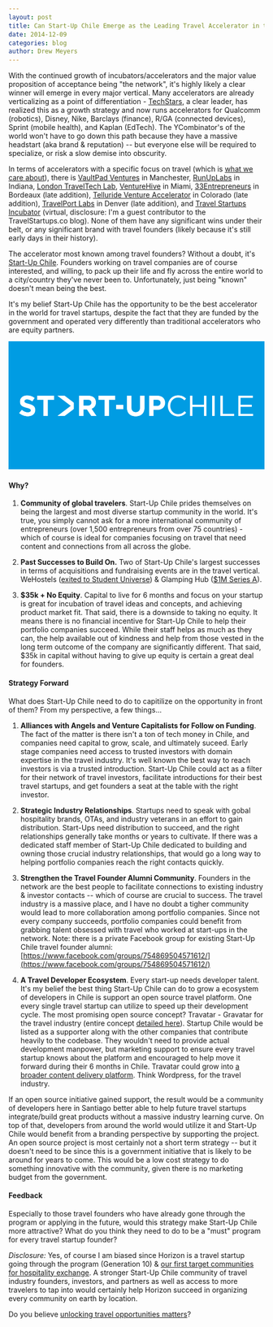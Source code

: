 ```yaml
---
layout: post
title: Can Start-Up Chile Emerge as the Leading Travel Accelerator in the World?
date: 2014-12-09
categories: blog
author: Drew Meyers
---
```

With the continued growth of incubators/accelerators and the major value proposition of acceptance being "the network", it's highly likely a clear winner will emerge in every major vertical. Many accelerators are already verticalizing as a point of differentiation - [TechStars](http://www.techstars.com), a clear leader, has realized this as a growth strategy and now runs accelerators for Qualcomm (robotics), Disney, Nike, Barclays (finance), R/GA (connected devices), Sprint (mobile health), and Kaplan (EdTech). The YCombinator's of the world won't have to go down this path because they have a massive headstart (aka brand & reputation) -- but everyone else will be required to specialize, or risk a slow demise into obscurity.

In terms of accelerators with a specific focus on travel (which is [what we care about](http://www.horizonapp.co/blog/why-increasing-global-travel-opportunities-matters/)), there is [VaultPad Ventures](http://vaultpadventures.com/) in Manchester, [RunUpLabs](http://runuplabs.com/) in Indiana, [London TravelTech Lab](http://www.thetrampery.com/traveltechlab/), [VentureHive](http://miami.venturehive.co/) in Miami, [33Entrepreneurs](http://33entrepreneurs.net/) in Bordeaux (late addition), [Telluride Venture Accelerator](http://www.tellurideva.com/) in Colorado (late addition), [TravelPort Labs](http://www.travelport.com/labs/incubator-apply-fall-2015) in Denver (late addition), and [Travel Startups Incubator](http://www.TravelStartups.co) (virtual, disclosure: I'm a guest contributor to the TravelStartups.co blog). None of them have any significant wins under their belt, or any significant brand with travel founders (likely because it's still early days in their history).

The accelerator most known among travel founders? Without a doubt, it's [Start-Up Chile](http://www.startupchile.org). Founders working on travel companies are of course interested, and willing, to pack up their life and fly across the entire world to a city/country they've never been to. Unfortunately, just being "known" doesn't mean being the best.

It's my belief Start-Up Chile has the opportunity to be the best accelerator in the world for travel startups, despite the fact that they are funded by the government and operated very differently than traditional accelerators who are equity partners.

![](/assets/2014-07-07-startup-chile-journey-gen-10-sup-logo.png)

#### Why? ####

1. <strong>Community of global travelers</strong>. Start-Up Chile prides themselves on being the largest and most diverse startup community in the world. It's true, you simply cannot ask for a more international community of entrepreneurs (over 1,500 entrepreneurs from over 75 countries) - which of course is ideal for companies focusing on travel that need content and connections from all across the globe.

2. <strong>Past Successes to Build On.</strong> Two of Start-Up Chile's largest successes in terms of acquisitions and fundraising events are in the travel vertical. WeHostels ([exited to Student Universe](http://blog.wehostels.com/wehostels-is-joining-the-studentuniverse-family/)) & Glamping Hub ([$1M Series A](http://www.startupchile.org/glamping-hub-secures-series-a-investment-from-axon-partners-group/)).

3. <strong>$35k + No Equity</strong>. Capital to live for 6 months and focus on your startup is great for incubation of travel ideas and concepts, and achieving product market fit. That said, there is a downside to taking no equity. It means there is no financial incentive for Start-Up Chile to help their portfolio companies succeed. While their staff helps as much as they can, the help available out of kindness and help from those vested in the long term outcome of the company are significantly different. That said, $35k in capital without having to give up equity is certain a great deal for founders.

#### Strategy Forward ####

What does Start-Up Chile need to do to capitilize on the opportunity in front of them? From my perspective, a few things...

1. <strong>Alliances with Angels and Venture Capitalists for Follow on Funding</strong>. The fact of the matter is there isn't a ton of tech money in Chile, and companies need capital to grow, scale, and ultimately suceed. Early stage companies need access to trusted investors with domain expertise in the travel industry. It's well known the best way to reach investors is via a trusted introduction. Start-Up Chile could act as a filter for their network of travel investors, facilitate introductions for their best travel startups, and get founders a seat at the table with the right investor.

2. <strong>Strategic Industry Relationships</strong>. Startups need to speak with gobal hospitality brands, OTAs, and industry veterans in an effort to gain distribution. Start-Ups need distribution to succeed, and the right relationships generally take months or years to cultivate. If there was a dedicated staff member of Start-Up Chile dedicated to building and owning those crucial industry relationships, that would go a long way to helping portfolio companies reach the right contacts quickly.

3. <strong>Strengthen the Travel Founder Alumni Community</strong>. Founders in the network are the best people to facilitate connections to existing industry & investor contacts -- which of course are crucial to success. The travel industry is a massive place, and I have no doubt a tigher community would lead to more collaboration among portfolio companies. Since not every company succeeds, portfolio companies could benefit from grabbing talent obsessed with travel who worked at start-ups in the network. Note: there is a private Facebook group for existing Start-Up Chile travel founder alumni: [https://www.facebook.com/groups/754869504571612/](https://www.facebook.com/groups/754869504571612/)

4. <strong>A Travel Developer Ecosystem</strong>. Every start-up needs developer talent. It's my belief the best thing Start-Up Chile can do to grow a ecosystem of developers in Chile is support an open source travel platform. One every single travel startup can utilize to speed up their development cycle. The most promising open source concept? Travatar - Gravatar for the travel industry (entire concept [detailed here](http://www.travelstartups.co/travatar-a-travel-business-idea-for-the-taking/)). Startup Chile would be listed as a supporter along with the other companies that contribute heavily to the codebase. They wouldn't need to provide actual development manpower, but marketing support to ensure every travel startup knows about the platform and encouraged to help move it forward during their 6 months in Chile. Travatar could grow into [a broader content delivery platform](http://www.travelstartups.co/the-starting-point-to-real-time-travel-advice-a-location-based-content-delivery-platform/). Think Wordpress, for the travel industry. 

If an open source initiative gained support, the result would be a community of developers here in Santiago better able to help future travel startups integrate/build great products without a massive industry learning curve. On top of that, developers from around the world would utilize it and Start-Up Chile would benefit from a branding perspective by supporting the project. An open source project is most certainly not a short term strategy -- but it doesn't need to be since this is a government initiative that is likely to be around for years to come. This would be a low cost strategy to do something innovative with the community, given there is no marketing budget from the government.

#### Feedback ####

Especially to those travel founders who have already gone through the program or applying in the future, would this strategy make Start-Up Chile more attractive? What do you think they need to do to be a "must" program for every travel startup founder?

<em>Disclosure:</em> Yes, of course I am biased since Horizon is a travel startup going through the program (Generation 10) & [our first target communities for hospitality exchange](http://www.horizonapp.co/startup-chile). A stronger Start-Up Chile community of travel industry founders, investors, and partners as well as access to more travelers to tap into would certainly help Horizon succeed in organizing every community on earth by location. 

Do you believe [unlocking travel opportunities matters](http://www.horizonapp.co/blog/why-increasing-global-travel-opportunities-matters/)?
